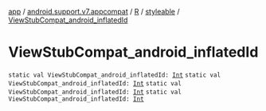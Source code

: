 [app](../../../index.md) / [android.support.v7.appcompat](../../index.md) / [R](../index.md) / [styleable](index.md) / [ViewStubCompat_android_inflatedId](.)

# ViewStubCompat_android_inflatedId

`static val ViewStubCompat_android_inflatedId: `[`Int`](https://kotlinlang.org/api/latest/jvm/stdlib/kotlin/-int/index.html)
`static val ViewStubCompat_android_inflatedId: `[`Int`](https://kotlinlang.org/api/latest/jvm/stdlib/kotlin/-int/index.html)
`static val ViewStubCompat_android_inflatedId: `[`Int`](https://kotlinlang.org/api/latest/jvm/stdlib/kotlin/-int/index.html)
`static val ViewStubCompat_android_inflatedId: `[`Int`](https://kotlinlang.org/api/latest/jvm/stdlib/kotlin/-int/index.html)